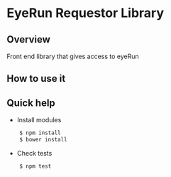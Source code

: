 EyeRun Requestor Library
========================

## Overview

Front end library that gives access to eyeRun

## How to use it

## Quick help

* Install modules

```bash
	$ npm install
	$ bower install
```

* Check tests

```bash
    $ npm test
```
